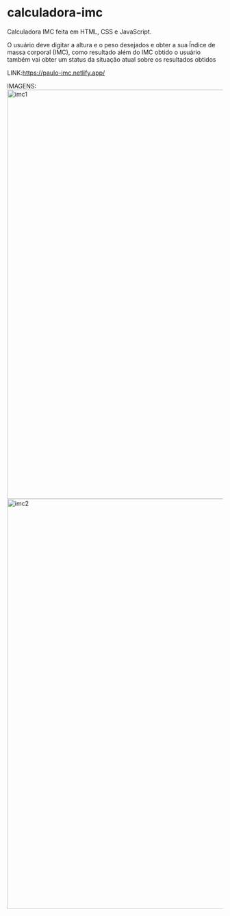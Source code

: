 # calculadora-imc
Calculadora IMC feita em HTML, CSS e JavaScript.

O usuário deve digitar a altura e o peso desejados e obter a sua Índice de massa corporal (IMC), como resultado além do IMC obtido o usuário também vai obter um status da situação atual
sobre os resultados obtidos 

LINK:https://paulo-imc.netlify.app/

IMAGENS:
<img width="955" alt="imc1" src="https://github.com/paulo-zx/calculadora-imc/assets/17910800/8020b528-c2b5-408f-a7ab-bb469f610098">
<img width="957" alt="imc2" src="https://github.com/paulo-zx/calculadora-imc/assets/17910800/95475250-378f-4ed2-9b4e-a90ffd58e265">
